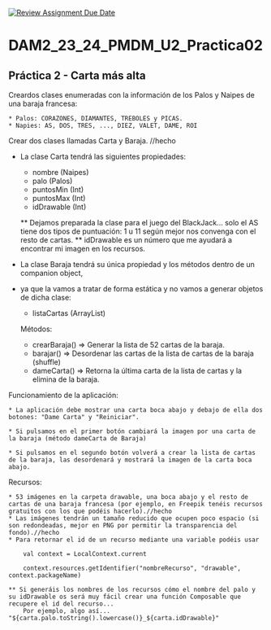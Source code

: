 [![Review Assignment Due Date](https://classroom.github.com/assets/deadline-readme-button-24ddc0f5d75046c5622901739e7c5dd533143b0c8e959d652212380cedb1ea36.svg)](https://classroom.github.com/a/A9eK7Esk)
# DAM2_23_24_PMDM_U2_Practica02

## Práctica 2 - Carta más alta

Creardos clases enumeradas con la información de los Palos y Naipes de una baraja francesa:

	* Palos: CORAZONES, DIAMANTES, TREBOLES y PICAS.
	* Napies: AS, DOS, TRES, ..., DIEZ, VALET, DAME, ROI


Crear dos clases llamadas Carta y Baraja. //hecho

- La clase Carta tendrá las siguientes propiedades:
	
	* nombre (Naipes) 
	* palo (Palos)
	* puntosMin (Int)
	* puntosMax (Int)
	* idDrawable (Int)
	
	** Dejamos preparada la clase para el juego del BlackJack... solo el AS tiene dos tipos de puntuación: 1 u 11 según mejor nos convenga con el resto de cartas.
	** idDrawable es un número que me ayudará a encontrar mi imagen en los recursos.

- La clase Baraja tendrá su única propiedad y los métodos dentro de un companion object, 
- ya que la vamos a tratar de forma estática y no vamos a generar objetos de dicha clase:
	
	* listaCartas (ArrayList<Carta>)
	
	Métodos:
	
	* crearBaraja() => Generar la lista de 52 cartas de la baraja.
	* barajar() => Desordenar las cartas de la lista de cartas de la baraja (shuffle)
	* dameCarta() => Retorna la última carta de la lista de cartas y la elimina de la baraja.

Funcionamiento de la aplicación:

	* La aplicación debe mostrar una carta boca abajo y debajo de ella dos botones: "Dame Carta" y "Reiniciar".

	* Si pulsamos en el primer botón cambiará la imagen por una carta de la baraja (método dameCarta de Baraja)

	* Si pulsamos en el segundo botón volverá a crear la lista de cartas de la baraja, las desordenará y mostrará la imagen de la carta boca abajo.

Recursos:

	* 53 imágenes en la carpeta drawable, una boca abajo y el resto de cartas de una baraja francesa (por ejemplo, en Freepik tenéis recursos gratuitos con los que podéis hacerlo).//hecho
	* Las imágenes tendrán un tamaño reducido que ocupen poco espacio (si son redondeadas, mejor en PNG por permitir la transparencia del fondo).//hecho
	* Para retornar el id de un recurso mediante una variable podéis usar 
	
	    val context = LocalContext.current

		context.resources.getIdentifier("nombreRecurso", "drawable", context.packageName)

	** Si generáis los nombres de los recursos cómo el nombre del palo y su idDrawable os será muy fácil crear una función Composable que recupere el id del recurso...
		Por ejemplo, algo así... "${carta.palo.toString().lowercase()}_${carta.idDrawable}"
